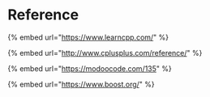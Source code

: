 # Reference

{% embed url="https://www.learncpp.com/" %}

{% embed url="http://www.cplusplus.com/reference/" %}

{% embed url="https://modoocode.com/135" %}

{% embed url="https://www.boost.org/" %}



